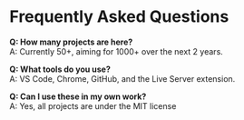 # Frequently Asked Questions

**Q: How many projects are here?**  
A: Currently 50+, aiming for 1000+ over the next 2 years.

**Q: What tools do you use?**  
A: VS Code, Chrome, GitHub, and the Live Server extension.

**Q: Can I use these in my own work?**  
A: Yes, all projects are under the MIT license
